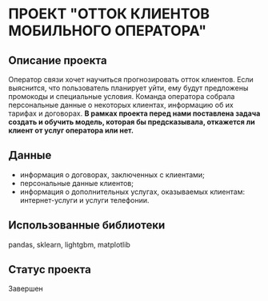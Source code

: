# ПРОЕКТ "ОТТОК КЛИЕНТОВ МОБИЛЬНОГО ОПЕРАТОРА"

## Описание проекта
Оператор связи хочет научиться прогнозировать отток клиентов. Если выяснится, что пользователь планирует уйти, ему будут предложены промокоды и специальные условия. Команда оператора собрала персональные данные о некоторых клиентах, информацию об их тарифах и договорах. **В рамках проекта перед нами поставлена задача создать и обучить модель, которая бы предсказывала, откажется ли клиент от услуг оператора или нет.**

## Данные
- информация о договорах, заключенных с клиентами;
- персональные данные клиентов;
- информация о дополнительных услугах, оказываемых клиентам: интернет-услуги и услуги телефонии.

## Использованные библиотеки
pandas, sklearn, lightgbm, matplotlib

## Статус проекта
Завершен
